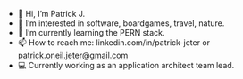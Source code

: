 - 👋 Hi, I’m Patrick J.
- 👀 I’m interested in software, boardgames, travel, nature. 
- 🌱 I’m currently learning the PERN stack.
- 📫 How to reach me: linkedin.com/in/patrick-jeter or patrick.oneil.jeter@gmail.com
- 💻 Currently working as an application architect team lead. 




<!---
patrickjeter40/patrickjeter40 is a ✨ special ✨ repository because its `README.md` (this file) appears on your GitHub profile.
You can click the Preview link to take a look at your changes.
--->
